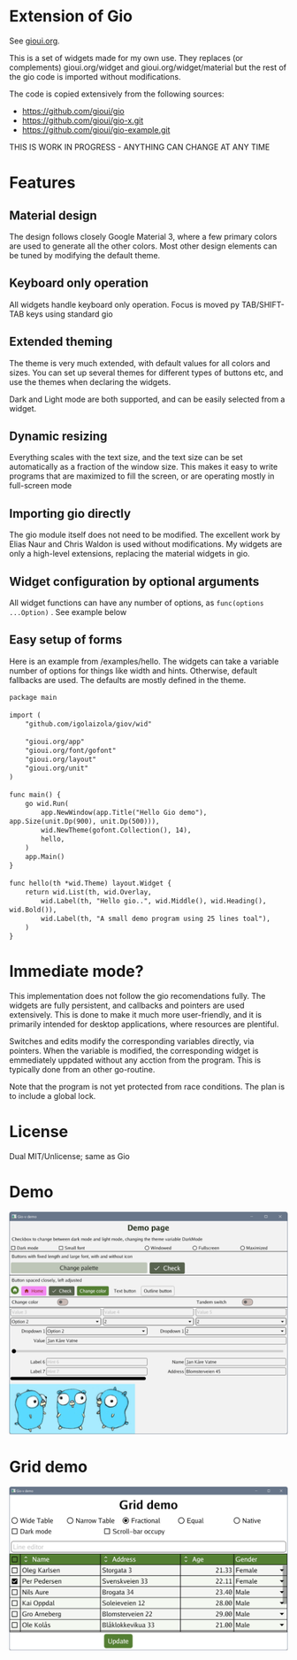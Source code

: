 # Extension of Gio

See [gioui.org](https://gioui.org).

This is a set of widgets made for my own use. They replaces (or complements) gioui.org/widget and
gioui.org/widget/material but the rest of the gio code is imported without modifications.

The code is copied extensively from the following sources:

* https://github.com/gioui/gio
* https://github.com/gioui/gio-x.git
* https://github.com/gioui/gio-example.git

THIS IS WORK IN PROGRESS - ANYTHING CAN CHANGE AT ANY TIME

# Features

## Material design

The design follows closely Google Material 3, where a few primary colors are used to generate all the other
colors. Most other design elements can be tuned by modifying the default theme.

## Keyboard only operation

All widgets handle keyboard only operation. Focus is moved py TAB/SHIFT-TAB keys using standard gio

## Extended theming

The theme is very much extended, with default values for all colors and sizes. You can set up several themes for
different types of buttons etc, and use the themes when declaring the widgets.

Dark and Light mode are both supported, and can be easily selected from a widget.

## Dynamic resizing

Everything scales with the text size, and the text size can be set automatically as a fraction of the window size. This
makes it easy to write programs that are maximized to fill the screen, or are operating mostly in full-screen mode

## Importing gio directly

The gio module itself does not need to be modified. The excellent work by Elias Naur and Chris Waldon is used without
modifications. My widgets are only a high-level extensions, replacing the material widgets in gio.

## Widget configuration by optional arguments

All widget functions can have any number of options, as ```func(options ...Option)``` . See example below

## Easy setup of forms

Here is an example from /examples/hello. The widgets can take a variable number of options for things like width and
hints.
Otherwise, default fallbacks are used. The defaults are mostly defined in the theme.

```
package main

import (
	"github.com/igolaizola/giov/wid"

	"gioui.org/app"
	"gioui.org/font/gofont"
	"gioui.org/layout"
	"gioui.org/unit"
)

func main() {
	go wid.Run(
		app.NewWindow(app.Title("Hello Gio demo"), app.Size(unit.Dp(900), unit.Dp(500))),
		wid.NewTheme(gofont.Collection(), 14),
		hello,
	)
	app.Main()
}

func hello(th *wid.Theme) layout.Widget {
	return wid.List(th, wid.Overlay,
		wid.Label(th, "Hello gio..", wid.Middle(), wid.Heading(), wid.Bold()),
		wid.Label(th, "A small demo program using 25 lines toal"),
	)
}
```

# Immediate mode?

This implementation does not follow the gio recomendations fully. The widgets are fully persistent, and callbacks and
pointers are
used extensively. This is done to make it much more user-friendly, and it is primarily intended for
desktop applications, where resources are plentiful.

Switches and edits modify the corresponding variables directly, via pointers. When the variable is
modified, the corresponding widget is emmediately uppdated without any acction from the program.
This is typically done from an other go-routine.

Note that the program is not yet protected from race conditions.
The plan is to include a global lock.

# License

Dual MIT/Unlicense; same as Gio

# Demo

![Demo.go](https://github.com/jkvatne/gio-v/blob/main/demo.png)

# Grid demo

![Demo.go](https://github.com/jkvatne/gio-v/blob/main/grid.png)
